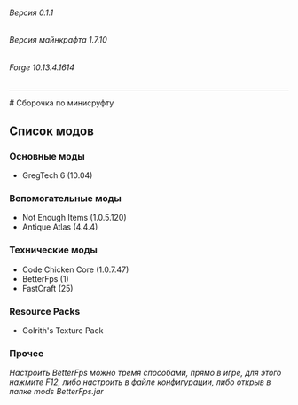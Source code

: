 ###### Версия 0.1.1
###### Версия майнкрафта 1.7.10
###### Forge 10.13.4.1614
<hr>
# Сборочка по минисруфту 


## Список модов 

### Основные моды
* GregTeсh 6 (10.04)


### Вспомогательные моды
* Not Enough Items (1.0.5.120)
* Antique Atlas (4.4.4)

### Технические моды
* Code Chicken Core (1.0.7.47)
* BetterFps (1)
* FastCraft (25)

### Resource Packs
* Golrith's Texture Pack

### Прочее

*Настроить BetterFps можно тремя способами, прямо в игре, для этого нажмите F12, либо настроить в файле конфигурации, либо открыв в папке mods BetterFps.jar*
